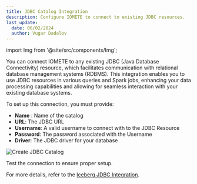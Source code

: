 ```yaml
---
title: JDBC Catalog Integration
description: Configure IOMETE to connect to existing JDBC resources.
last_update:
  date: 06/02/2024
  author: Vugar Dadalov
---
```


import Img from '@site/src/components/Img';

You can connect IOMETE to any existing JDBC (Java Database Connectivity) resource, which facilitates communication with relational database management systems (RDBMS). This integration enables you to use JDBC resources in various queries and Spark jobs, enhancing your data processing capabilities and allowing for seamless interaction with your existing database systems.

To set up this connection, you must provide:

- **Name** : Name of the catalog
- **URL**: The JDBC URL
- **Username**: A valid username to connect with to the JDBC Resource
- **Password**: The password associated with the Username
- **Driver**: The JDBC driver for your database

<Img src="/img/user-guide/spark-catalogs/create-jdbc-catalog.png" alt="Create JDBC Catalog" />

Test the connection to ensure proper setup.

For more details, refer to the [Iceberg JDBC Integration](https://iceberg.apache.org/docs/1.5.1/jdbc/#java-api).
